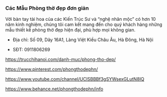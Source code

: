 ### Các Mẫu Phòng thờ đẹp đơn giản

Với bàn tay tài hoa của các Kiến Trúc Sư và “nghệ nhân mộc” có hơn 10 năm kinh nghiệm, chúng tôi cam kết mang đến cho quý khách hàng những mẫu thiết kế phòng thờ đẹp hiện đại, phù hợp mọi không gian.

- Địa chỉ: Số 09, Dãy 16A1, Làng Việt Kiều Châu Âu, Hà Đông, Hà Nội

- SĐT: 0911806269

https://trucchihanoi.com/danh-muc/phong-tho-dep/

https://www.pinterest.com/phongthodephn/

https://www.youtube.com/channel/UClSBBBf3gSYWsexGLutN8IQ

https://www.behance.net/phongthodephn/info
